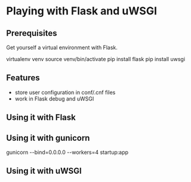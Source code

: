 # Playing with Flask and uWSGI

## Prerequisites

Get yourself a virtual environment with Flask.

virtualenv venv
source venv/bin/activate
pip install flask
pip install uwsgi

## Features

* store user configuration in conf/<user>.cnf files
* work in Flask debug and uWSGI

## Using it with Flask

## Using it with gunicorn

gunicorn --bind=0.0.0.0 --workers=4 startup:app

## Using it with uWSGI

